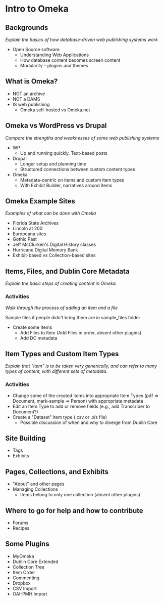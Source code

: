 # Intro to Omeka


## Backgrounds
_Explain the basics of how database-driven web publishing systems work_

* Open Source software
	* Understanding Web Applications
	* How database content becomes screen content
	* Modularity – plugins and themes


## What is Omeka?

* NOT an archive
* NOT a DAMS
* IS web publishing
	* Omeka self-hosted vs Omeka.net

## Omeka vs WordPress vs Drupal
_Compare the strengths and weaknesses of some web publishing systems_

* WP
	* Up and running quickly. Text-based posts
* Drupal
	* Longer setup and planning time
	* Structured connections between custom content types
* Omeka
	* Metadata-centric on items and custom item types
	* With Exhibit Builder, narratives around items

## Omeka Example Sites
_Examples of what can be done with Omeka_

* Florida State Archives
* Lincoln at 200
* Europeana sites
* Gothic Past
* Jeff McClurken's Digital History classes
* Hurricane Digital Memory Bank
* Exhibit-based vs Collection-based sites

## Items, Files, and Dublin Core Metadata
_Explain the basic steps of creating content in Omeka._

### Activities
_Walk through the process of adding an item and a file_

Sample files if people didn't bring them are in sample_files folder

* Create some Items
	* Add Files to Item (Add Files in order, absent other plugins)
	* Add DC metadata


## Item Types and Custom Item Types
_Explain that "item" is to be taken very generically, and can refer to many types of content, with different sets of metadata._

### Activities

* Change some of the created items into appropriate Item Types (pdf => Document, mark-sample => Person) with appropriate metadata
* Edit an Item Type to add or remove fields (e.g., add Transcriber to Document?)
* Create a "Dataset" item type (.csv or .xls file)
	* Possible discussion of when and why to diverge from Dublin Core


## Site Building

* Tags
* Exhibits


## Pages, Collections, and Exhibits

* "About" and other pages
* Managing Collections
	* Items belong to only one collection (absent other plugins)


## Where to go for help and how to contribute

* Forums
* Recipes

## Some Plugins

* MyOmeka
* Dublin Core Extended
* Collection Tree
* Item Order
* Commenting
* Dropbox
* CSV Import
* OAI-PMH Import






